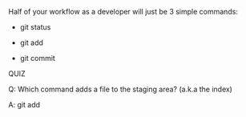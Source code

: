 Half of your workflow as a developer will just be 3 simple commands:
<ul>
  <li>
    
git status
  </li>
  <li>
    
git add
  </li>
  <li>
    
git commit
  </li>
</ul>

QUIZ

<p>
  Q: Which command adds a file to the staging area? (a.k.a the index)
</p>
<p>
  A: git add
</p>
